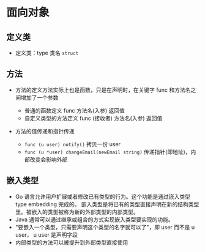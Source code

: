 # 面向对象

## 定义类

- 定义类：type 类名 `struct`

## 方法

- 方法的定义方法实际上也是函数，只是在声明时，在关键字 func 和方法名之间增加了一个参数
    - 普通的函数定义 func 方法名(入参) 返回值
    - 自定义类型的方法定义 func (接收者) 方法名(入参) 返回值

- 方法的值传递和指针传递
    - `func (u user) notify()` 拷贝一份 user
    - `func (u *user) changeEmail(newEmail string)` 传递指针(即地址)，内部改变会影响外部

## 嵌入类型

- Go 语言允许用户扩展或者修改已有类型的行为。这个功能是通过嵌入类型 type embedding 完成的。
嵌入类型是将已有的类型直接声明在新的结构类型里。被嵌入的类型被称为新的外部类型的内部类型。
- Java 通常可以通过继承或组合的方式实现嵌入类型要实现的功能。
- "要嵌入一个类型，只需要声明这个类型的名字就可以了"，即 user 而不是 u user， u user 是声明字段
- 内部类型的方法可以被提升到外部类型直接使用
